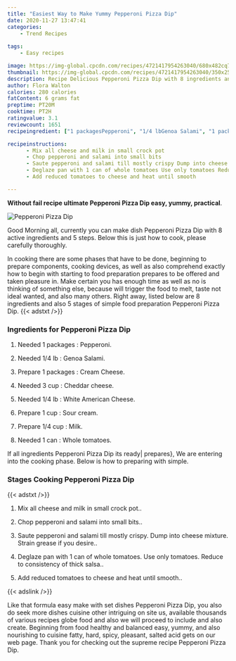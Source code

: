 ```yaml
---
title: "Easiest Way to Make Yummy Pepperoni Pizza Dip"
date: 2020-11-27 13:47:41
categories:
    - Trend Recipes
    
tags:
    - Easy recipes

image: https://img-global.cpcdn.com/recipes/4721417954263040/680x482cq70/pepperoni-pizza-dip-recipe-main-photo.jpg
thumbnail: https://img-global.cpcdn.com/recipes/4721417954263040/350x250cq70/pepperoni-pizza-dip-recipe-main-photo.jpg
description: Recipe Delicious Pepperoni Pizza Dip with 8 ingredients and 5 stages of easy cooking.
author: Flora Walton
calories: 280 calories
fatContent: 6 grams fat
preptime: PT20M
cooktime: PT2H
ratingvalue: 3.1
reviewcount: 1651
recipeingredient: ["1 packagesPepperoni", "1/4 lbGenoa Salami", "1 packagesCream Cheese", "3 cupCheddar cheese", "1/4 lbWhite American Cheese", "1 cupSour cream", "1/4 cupMilk", "1 canWhole tomatoes"]

recipeinstructions: 
      - Mix all cheese and milk in small crock pot 
      - Chop pepperoni and salami into small bits 
      - Saute pepperoni and salami till mostly crispy Dump into cheese mixture Strain grease if you desire 
      - Deglaze pan with 1 can of whole tomatoes Use only tomatoes Reduce to consistency of thick salsa 
      - Add reduced tomatoes to cheese and heat until smooth

---
```




**Without fail recipe ultimate Pepperoni Pizza Dip easy, yummy, practical**. 


![Pepperoni Pizza Dip](https://img-global.cpcdn.com/recipes/4721417954263040/680x482cq70/pepperoni-pizza-dip-recipe-main-photo.jpg "Pepperoni Pizza Dip")




Good Morning all, currently you can make dish Pepperoni Pizza Dip with 8 active ingredients and 5 steps. Below this is just how to cook, please carefully thoroughly.

In cooking there are some phases that have to be done, beginning to prepare components, cooking devices, as well as also comprehend exactly how to begin with starting to food preparation prepares to be offered and taken pleasure in. Make certain you has enough time as well as no is thinking of something else, because will trigger the food to melt, taste not ideal wanted, and also many others. Right away, listed below are 8 ingredients and also 5 stages of simple food preparation Pepperoni Pizza Dip.
{{< adstxt />}}

### Ingredients for Pepperoni Pizza Dip


1. Needed 1 packages : Pepperoni.

1. Needed 1/4 lb : Genoa Salami.

1. Prepare 1 packages : Cream Cheese.

1. Needed 3 cup : Cheddar cheese.

1. Needed 1/4 lb : White American Cheese.

1. Prepare 1 cup : Sour cream.

1. Prepare 1/4 cup : Milk.

1. Needed 1 can : Whole tomatoes.



If all ingredients Pepperoni Pizza Dip its ready| prepares}, We are entering into the cooking phase. Below is how to preparing with simple.

### Stages Cooking Pepperoni Pizza Dip

{{< adstxt />}}


1. Mix all cheese and milk in small crock pot..



1. Chop pepperoni and salami into small bits..



1. Saute pepperoni and salami till mostly crispy. Dump into cheese mixture. Strain grease if you desire..



1. Deglaze pan with 1 can of whole tomatoes. Use only tomatoes. Reduce to consistency of thick salsa..



1. Add reduced tomatoes to cheese and heat until smooth..





{{< adslink />}}

Like that formula easy make with set dishes Pepperoni Pizza Dip, you also do seek more dishes cuisine other intriguing on site us, available thousands of various recipes globe food and also we will proceed to include and also create. Beginning from food healthy and balanced easy, yummy, and also nourishing to cuisine fatty, hard, spicy, pleasant, salted acid gets on our web page. Thank you for checking out the supreme recipe Pepperoni Pizza Dip.
